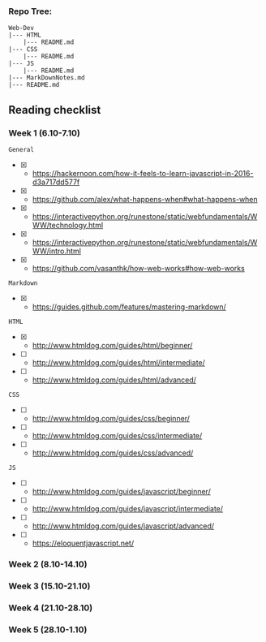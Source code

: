 ### Repo Tree:
```
Web-Dev
|--- HTML
    |--- README.md 
|--- CSS
    |--- README.md 
|--- JS
    |--- README.md
|--- MarkDownNotes.md
|--- README.md 
```

## Reading checklist
### Week 1 (6.10-7.10)
```
General
```
- [x] - https://hackernoon.com/how-it-feels-to-learn-javascript-in-2016-d3a717dd577f
- [x] - https://github.com/alex/what-happens-when#what-happens-when
- [x] - https://interactivepython.org/runestone/static/webfundamentals/WWW/technology.html
- [x] - https://interactivepython.org/runestone/static/webfundamentals/WWW/intro.html
- [x] - https://github.com/vasanthk/how-web-works#how-web-works

```
Markdown
```
- [x] - https://guides.github.com/features/mastering-markdown/
```
HTML
```
- [x] - http://www.htmldog.com/guides/html/beginner/
- [ ] - http://www.htmldog.com/guides/html/intermediate/
- [ ] - http://www.htmldog.com/guides/html/advanced/
```
CSS
```
- [ ] - http://www.htmldog.com/guides/css/beginner/
- [ ] - http://www.htmldog.com/guides/css/intermediate/
- [ ] - http://www.htmldog.com/guides/css/advanced/
```
JS
```
- [ ] - http://www.htmldog.com/guides/javascript/beginner/
- [ ] - http://www.htmldog.com/guides/javascript/intermediate/
- [ ] - http://www.htmldog.com/guides/javascript/advanced/
- [ ] - https://eloquentjavascript.net/

### Week 2 (8.10-14.10)
### Week 3 (15.10-21.10)
### Week 4 (21.10-28.10)
### Week 5 (28.10-1.10)
